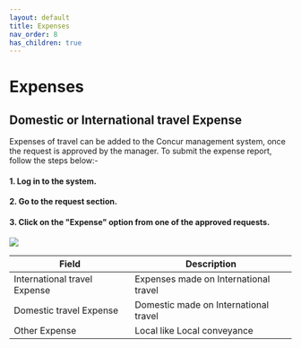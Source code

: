 ```yaml
---
layout: default
title: Expenses
nav_order: 8
has_children: true
---
```

# Expenses

## Domestic or International travel Expense

Expenses of travel can be added to the Concur management system, once the request is approved by the manager. To submit the expense report, follow the steps below:-

#### 1. Log in to the system.

#### 2. Go to the request section.

#### 3. Click on the "Expense" option from one of the approved requests.

<img src="{{ site.url }}{{ site.baseurl }}\assets\images\expences\ex1.png"> 


Field | Description
--- | ---
International travel Expense | Expenses made on International travel
Domestic travel Expense | Domestic made on International travel
Other Expense | Local like Local conveyance 